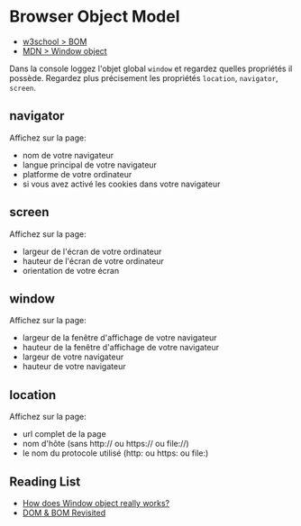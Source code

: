 # Browser Object Model

+ [w3school > BOM](https://www.w3schools.com/js/js_window.asp)
+ [MDN > Window object](https://developer.mozilla.org/en-US/docs/Web/API/Window)

Dans la console loggez l'objet global `window` et regardez quelles propriétés il possède.
Regardez plus précisement les propriétés `location`, `navigator`, `screen`.

## navigator

Affichez sur la page:
+ nom de votre navigateur
+ langue principal de votre navigateur
+ platforme de votre ordinateur
+ si vous avez activé les cookies dans votre navigateur 

## screen

Affichez sur la page:
+ largeur de l'écran de votre ordinateur
+ hauteur de l'écran de votre ordinateur
+ orientation de votre écran

## window

Affichez sur la page:
+ largeur de la fenêtre d'affichage de votre navigateur
+ hauteur de la fenêtre d'affichage de votre navigateur
+ largeur de votre navigateur
+ hauteur de votre navigateur
<!-- + décalage du haut de la page  -->

## location

Affichez sur la page:
+ url complet de la page
+ nom d'hôte (sans http:// ou https:// ou file://)
+ le nom du protocole utilisé (http: ou https: ou file:)
<!-- + l'adresse (racine) de la page -->
<!-- + les [query params](https://en.wikipedia.org/wiki/Query_string) s'ils sont présents, sinon affichez 'No query params' -->

<!-- ---

Créez une fonction qui trouve le nom du sous-domaine d'un site (ou retourne null s'il n'y a pas). Pour faciliter la tâche prenez directement le nom d'hôte et découpez cette chaîne de caractères. -->

<!-- ---

Créez une fonction qui génère un nombre aléatoire entre 0 et 10.
Si le nombre est inférieur ou égal à 5, rafraîchissez complètement la page, sinon utilisez la méthode alert de l'objet `window`. -->

<!-- ## history

Créez une fonction pour pouvoir revenir à la page précédente.

---

Créez une fonction pour pouvoir revenir à la page suivante. -->


## Reading List

+ [How does Window object really works?](https://develoger.com/how-does-window-object-really-works-216ee99c356f)
+ [DOM & BOM Revisited](https://medium.com/@fknussel/dom-bom-revisited-cf6124e2a816)